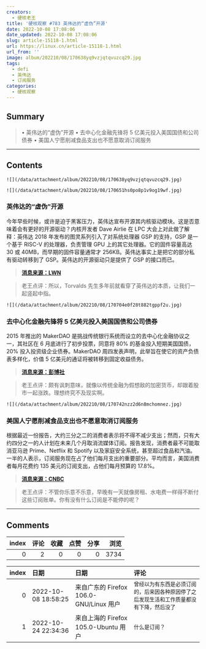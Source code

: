 ```yaml
---
creators:
  - 硬核老王
title: '硬核观察 #783 英伟达的“虚伪”开源'
date: 2022-10-08 17:08:06
date_updated: 2022-10-08 17:08:06
slug: article-15118-1.html
url: https://linux.cn/article-15118-1.html
url_from: ''
image: album/202210/08/170638yq9vzjqtqvuzcq29.jpg
tags:
  - defi
  - 英伟达
  - 订阅服务
categories:
  - 硬核观察
---
```


## Summary

> • 英伟达的“虚伪”开源 • 去中心化金融先锋将 5 亿美元投入美国国债和公司债券 • 美国人宁愿削减食品支出也不愿意取消订阅服务

***

<!-- more -->

## Contents

`![](/data/attachment/album/202210/08/170638yq9vzjqtqvuzcq29.jpg)`

`![](/data/attachment/album/202210/08/170651hs0po8p1v9og19wf.jpg)`

### 英伟达的“虚伪”开源

今年早些时候，或许是迫于黑客压力，英伟达宣布开源其内核驱动模块。这是否意味着会有更好的开源驱动？内核开发者 Dave Airlie 在 LPC 大会上对此做了解释：英伟达 2018 年发布的图灵系列引入了对系统处理器 GSP 的支持，GSP 是一个基于 RISC-V 的处理器，负责管理 GPU 上的其它处理器。它的固件容量高达 30 或 40MB，而早期的固件容量通常才 256KB。英伟达事实上是把它的部分私有驱动转移到了 GSP。英伟达的开源驱动只是提供了 GSP 的接口而已。

> 
> **[消息来源：LWN](https://lwn.net/SubscriberLink/910343/e360e44a7a63b1b7/)**
> 
> 
> 

> 
> 老王点评：所以，Torvalds 先生多年前就看穿了英伟达的本质，让我们一起竖起中指。
> 
> 
> 

`![](/data/attachment/album/202210/08/170704e0f28t882tgppf2u.jpg)`

### 去中心化金融先锋将 5 亿美元投入美国国债和公司债券

2015 年推出的 MakerDAO 是挑战传统银行系统而设立的去中心化金融协议之一，其社区在 6 月底进行了初步投票，同意将 80% 的基金投入短期美国国债，20% 投入投资级企业债券。MakerDAO 周四发表声明，此举旨在使它的资产负债表多样化，价值 5 亿美元的通证将被转移到固定收益债务。

> 
> **[消息来源：彭博社](https://www.bloomberg.com/news/articles/2022-10-06/defi-protocol-makerdao-puts-500-million-in-treasuries-corporates)**
> 
> 
> 

> 
> 老王点评：颇有讽刺意味，就像以传统金融为假想敌的加密货币，却跟着股市一起涨跌。理想终究不及现实啊。
> 
> 
> 

`![](/data/attachment/album/202210/08/170742nzz2d6n8mchomnez.jpg)`

### 美国人宁愿削减食品支出也不愿意取消订阅服务

根据最近一份报告，大约三分之二的消费者表示将不得不减少支出；然而，只有大约四分之一的人计划在未来几个月取消流媒体订阅。报告发现，消费者最不可能取消亚马逊 Prime、Netflix 和 Spotify 以及家庭安全系统，甚至超过食品和汽油。一半的人表示，订阅服务现在占了他们每月支出的重要部分。平均而言，美国消费者每月花费约 135 美元的订阅支出，占他们每月预算的 17.8%。

> 
> **[消息来源：CNBC](https://www.cnbc.com/2022/10/06/consumers-prioritize-netflix-amazon-prime-over-groceries-and-gas.html)**
> 
> 
> 

> 
> 老王点评：不管你乐意不乐意，早晚有一天就像房租、水电费一样得不断付这些订阅账单。你有没有什么订阅是不能停的呢？
> 
> 
>

***

## Comments


|   index |   评论 |   收藏 |   点赞 |   分享 |   浏览 |
|--------:|-------:|-------:|-------:|-------:|-------:|
|       0 |      2 |      0 |      0 |      0 |   3734 |

|   index | 日期                | 日期                                    | 评论                                                                                       |
|--------:|:--------------------|:----------------------------------------|:-------------------------------------------------------------------------------------------|
|       0 | 2022-10-08 18:58:25 | 来自广东的 Firefox 106.0-GNU/Linux 用户 | `曾经以为有东西是必须订阅的，后来因各种原因停了之后发现生活和工作质量都没有下降，然后没了` |
|       1 | 2022-10-24 22:34:36 | 来自上海的 Firefox 105.0-Ubuntu 用户    | `什么是订阅？`                                                                             |
